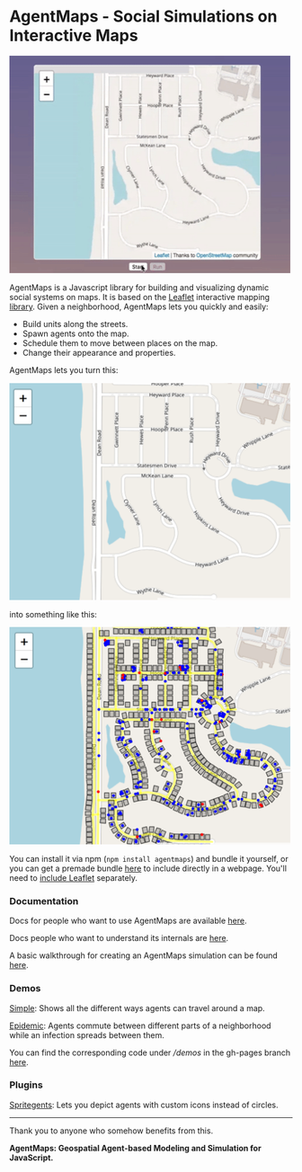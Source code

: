 # AgentMaps - Social Simulations on Interactive Maps

<img src="resources/agentgif.gif" width="500" height="387" />

AgentMaps is a Javascript library for building and visualizing dynamic social systems on maps.
It is based on the [Leaflet](https://leafletjs.com/) interactive mapping [library](https://github.com/Leaflet/Leaflet).
Given a neighborhood, AgentMaps lets you quickly and easily:

* Build units along the streets.
* Spawn agents onto the map.
* Schedule them to move between places on the map.
* Change their appearance and properties.

AgentMaps lets you turn this:

<img src="resources/noagentmaps.png" width="500" height="387" />

into something like this:

<img src="resources/agentmaps.png" width="500" height="387" />

You can install it via npm (`npm install agentmaps`) and bundle it yourself, or you can get a premade bundle [here](https://unpkg.com/agentmaps@2/site/dist/agentmaps.js) to include directly in a webpage. 
You'll need to [include Leaflet](https://leafletjs.com/download.html) separately.

### Documentation

Docs for people who want to use AgentMaps are available [here](https://noncomputable.github.io/AgentMaps/docs/index.html).

Docs people who want to understand its internals are [here](https://noncomputable.github.io/AgentMaps/devdocs/index.html).

A basic walkthrough for creating an AgentMaps simulation can be found [here](https://noncomputable.github.io/AgentMaps/docs/tutorial-quickstart.html). 

### Demos

[Simple](https://noncomputable.github.io/AgentMaps/demos/simple/simple.html): Shows all the different ways agents can travel around a map.

[Epidemic](https://noncomputable.github.io/AgentMaps/demos/epidemic/epidemic.html): Agents commute between different parts of a neighborhood while an infection spreads between them.

You can find the corresponding code under _/demos_ in the gh-pages branch [here](https://github.com/noncomputable/AgentMaps/tree/gh-pages/demos).

### Plugins

[Spritegents](https://github.com/noncomputable/AgentMaps-Spritegents): Lets you depict agents with custom icons instead of circles.

---

Thank you to anyone who somehow benefits from this.

**AgentMaps: Geospatial Agent-based Modeling and Simulation for JavaScript.**
